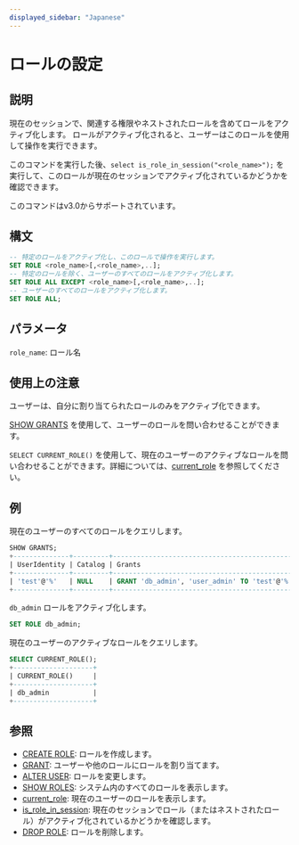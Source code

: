 ```yaml
---
displayed_sidebar: "Japanese"
---
```


# ロールの設定

## 説明

現在のセッションで、関連する権限やネストされたロールを含めてロールをアクティブ化します。 ロールがアクティブ化されると、ユーザーはこのロールを使用して操作を実行できます。

このコマンドを実行した後、`select is_role_in_session("<role_name>");` を実行して、このロールが現在のセッションでアクティブ化されているかどうかを確認できます。

このコマンドはv3.0からサポートされています。

## 構文

```SQL
-- 特定のロールをアクティブ化し、このロールで操作を実行します。
SET ROLE <role_name>[,<role_name>,..];
-- 特定のロールを除く、ユーザーのすべてのロールをアクティブ化します。
SET ROLE ALL EXCEPT <role_name>[,<role_name>,..]; 
-- ユーザーのすべてのロールをアクティブ化します。
SET ROLE ALL;
```

## パラメータ

`role_name`: ロール名

## 使用上の注意

ユーザーは、自分に割り当てられたロールのみをアクティブ化できます。

[SHOW GRANTS](./SHOW_GRANTS.md) を使用して、ユーザーのロールを問い合わせることができます。

`SELECT CURRENT_ROLE()` を使用して、現在のユーザーのアクティブなロールを問い合わせることができます。詳細については、[current_role](../../sql-functions/utility-functions/current_role.md) を参照してください。

## 例

現在のユーザーのすべてのロールをクエリします。

```SQL
SHOW GRANTS;
+--------------+---------+----------------------------------------------+
| UserIdentity | Catalog | Grants                                       |
+--------------+---------+----------------------------------------------+
| 'test'@'%'   | NULL    | GRANT 'db_admin', 'user_admin' TO 'test'@'%' |
+--------------+---------+----------------------------------------------+
```

`db_admin` ロールをアクティブ化します。

```SQL
SET ROLE db_admin;
```

現在のユーザーのアクティブなロールをクエリします。

```SQL
SELECT CURRENT_ROLE();
+--------------------+
| CURRENT_ROLE()     |
+--------------------+
| db_admin           |
+--------------------+
```

## 参照

- [CREATE ROLE](CREATE_ROLE.md): ロールを作成します。
- [GRANT](GRANT.md): ユーザーや他のロールにロールを割り当てます。
- [ALTER USER](ALTER_USER.md): ロールを変更します。
- [SHOW ROLES](SHOW_ROLES.md): システム内のすべてのロールを表示します。
- [current_role](../../sql-functions/utility-functions/current_role.md): 現在のユーザーのロールを表示します。
- [is_role_in_session](../../sql-functions/utility-functions/is_role_in_session.md): 現在のセッションでロール（またはネストされたロール）がアクティブ化されているかどうかを確認します。
- [DROP ROLE](DROP_ROLE.md): ロールを削除します。